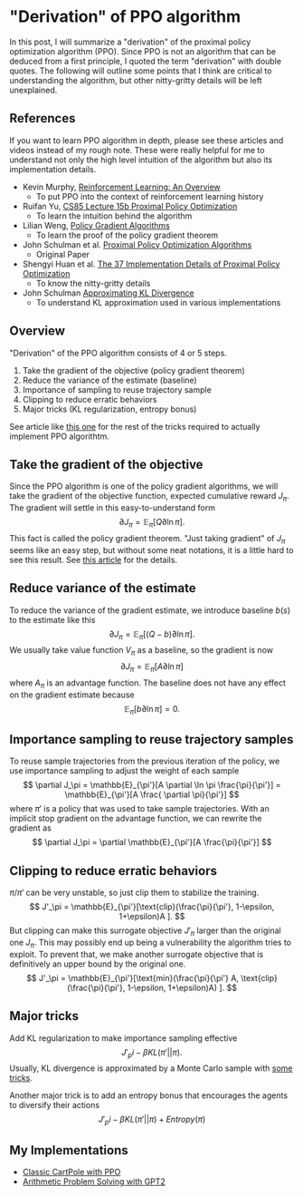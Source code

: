 # "Derivation" of PPO algorithm

In this post, I will summarize a "derivation" of the proximal policy optimization algorithm (PPO). Since PPO is not an algorithm that can be deduced from a first principle, I quoted the term "derivation" with double quotes. The following will outline some points that I think are critical to understanding the algorithm, but other nitty-gritty details will be left unexplained.

## References
If you want to learn PPO algorithm in depth, please see these articles and videos instead of my rough note. These were really helpful for me to understand not only the high level intuition of the algorithm but also its implementation details.
- Kevin Murphy, [Reinforcement Learning: An Overview](https://arxiv.org/abs/2412.05265)
  - To put PPO into the context of reinforcement learning history
- Ruifan Yu, [CS85 Lecture 15b Proximal Policy Optimization](https://www.youtube.com/watch?v=wM-Sh-0GbR4)
  - To learn the intuition behind the algorithm
- Lilian Weng, [Policy Gradient Algorithms](https://lilianweng.github.io/posts/2018-04-08-policy-gradient/)
  - To learn the proof of the policy gradient theorem
- John Schulman et al. [Proximal Policy Optimization Algorithms](https://arxiv.org/abs/1707.06347)
  - Original Paper
- Shengyi Huan et al. [The 37 Implementation Details of Proximal Policy Optimization](https://iclr-blog-track.github.io/2022/03/25/ppo-implementation-details/)
  - To know the nitty-gritty details
- John Schulman [Approximating KL Divergence](http://joschu.net/blog/kl-approx.html)
  - To understand KL approximation used in various implementations

## Overview
"Derivation" of the PPO algorithm consists of 4 or 5 steps.
1. Take the gradient of the objective (policy gradient theorem)
2. Reduce the variance of the estimate (baseline)
3. Importance of sampling to reuse trajectory sample
4. Clipping to reduce erratic behaviors
5. Major tricks (KL regularization, entropy bonus)

See article like [this one](https://iclr-blog-track.github.io/2022/03/25/ppo-implementation-details/) for the rest of the tricks required to actually implement PPO algorithtm.

## Take the gradient of the objective
Since the PPO algorithm is one of the policy gradient algorithms, we will take the gradient of the objective function, expected cumulative reward $J_\pi$. The gradient will settle in this easy-to-understand form
$$ \partial J_\pi = \mathbb{E}_\pi[Q \partial \ln \pi]. $$
This fact is called the policy gradient theorem. "Just taking gradient" of $J_\pi$ seems like an easy step, but without some neat notations, it is a little hard to see this result. See [this article](https://lilianweng.github.io/posts/2018-04-08-policy-gradient/) for the details.

## Reduce variance of the estimate
To reduce the variance of the gradient estimate, we introduce baseline $b(s)$ to the estimate like this
$$ \partial J_\pi = \mathbb{E}_\pi[(Q - b) \partial \ln \pi]. $$
We usually take value function $V_\pi$ as a baseline, so the gradient is now
$$ \partial J_\pi = \mathbb{E}_\pi[A \partial \ln \pi] $$
where $A_\pi$ is an advantage function. The baseline does not have any effect on the gradient estimate because
$$ \mathbb{E}_\pi[b \partial \ln \pi] = 0. $$

## Importance sampling to reuse trajectory samples
To reuse sample trajectories from the previous iteration of the policy, we use importance sampling to adjust the weight of each sample
$$ \partial J_\pi = \mathbb{E}_{\pi'}[A \partial \ln \pi \frac{\pi}{\pi'}] = \mathbb{E}_{\pi'}[A \frac{ \partial \pi}{\pi'}] $$
where $\pi'$ is a policy that was used to take sample trajectories. With an implicit stop gradient on the advantage function, we can rewrite the gradient as
$$ \partial J_\pi = \partial \mathbb{E}_{\pi'}[A \frac{\pi}{\pi'}] $$

## Clipping to reduce erratic behaviors
$\pi / \pi'$ can be very unstable, so just clip them to stabilize the training. 
$$ J'_\pi = \mathbb{E}_{\pi'}[\text{clip}(\frac{\pi}{\pi'}, 1-\epsilon, 1+\epsilon)A ]. $$
But clipping can make this surrogate objective $J'_\pi$ larger than the original one $J_\pi$. This may possibly end up being a vulnerability the algorithm tries to exploit. To prevent that, we make another surrogate objective that is definitively an upper bound by the original one.
$$ J'_\pi = \mathbb{E}_{\pi'}[\text{min}(\frac{\pi}{\pi'} A, \text{clip}(\frac{\pi}{\pi'}, 1-\epsilon, 1+\epsilon)A) ]. $$

## Major tricks
Add KL regularization to make importance sampling effective
$$ J'_pi - \beta KL(\pi' || \pi). $$
Usually, KL divergence is approximated by a Monte Carlo sample with [some tricks](http://joschu.net/blog/kl-approx.html).

Another major trick is to add an entropy bonus that encourages the agents to diversify their actions
$$ J'_pi - \beta KL(\pi' || \pi) + Entropy(\pi) $$

## My Implementations
- [Classic CartPole with PPO](https://gist.github.com/Ktakuya332C/2dd558a5573030a4897e6c78737b87db)
- [Arithmetic Problem Solving with GPT2](https://gist.github.com/Ktakuya332C/0f9e7f554c60a23f253b3d676e5d49fd)
